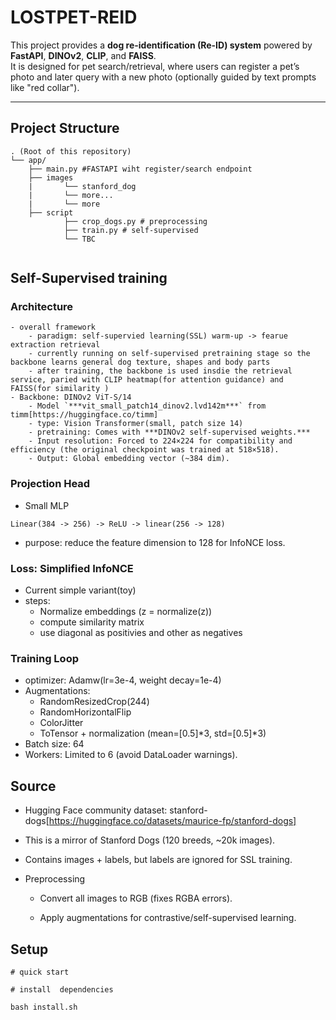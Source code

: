 # LOSTPET-REID 

This project provides a **dog re-identification (Re-ID) system** powered by **FastAPI**, **DINOv2**, **CLIP**, and **FAISS**.  
It is designed for pet search/retrieval, where users can register a pet’s photo and later query with a new photo (optionally guided by text prompts like "red collar").

---

##  Project Structure

```
. (Root of this repository)
└── app/
    ├── main.py #FASTAPI wiht register/search endpoint
    ├── images
    |       └── stanford_dog
    |       └── more...
    |       └── more
    ├── script
            ├── crop_dogs.py # preprocessing
            ├── train.py # self-supervised 
            └── TBC
         
```

## Self-Supervised training 

### Architecture 
    - overall framework 
        - paradigm: self-supervied learning(SSL) warm-up -> fearue extraction retrieval 
        - currently running on self-supervised pretraining stage so the backbone learns general dog texture, shapes and body parts 
        - after training, the backbone is used insdie the retrieval service, paried with CLIP heatmap(for attention guidance) and FAISS(for similarity ) 
    - Backbone: DINOv2 ViT-S/14
        - Model `***vit_small_patch14_dinov2.lvd142m***` from timm[https://huggingface.co/timm]
        - type: Vision Transformer(small, patch size 14)
        - pretraining: Comes with ***DINOv2 self-supervised weights.***
        - Input resolution: Forced to 224×224 for compatibility and efficiency (the original checkpoint was trained at 518×518).
        - Output: Global embedding vector (~384 dim).
### Projection Head 
- Small MLP 

```
Linear(384 -> 256) -> ReLU -> linear(256 -> 128)
```

- purpose: reduce the feature dimension to 128 for InfoNCE loss.

### Loss: Simplified InfoNCE

- Current simple variant(toy)
- steps: 
    - Normalize embeddings (z = normalize(z))
    - compute similarity matrix 
    - use diagonal as positivies and other as negatives

### Training Loop
- optimizer: Adamw(lr=3e-4, weight decay=1e-4)
- Augmentations: 
    - RandomResizedCrop(244)
    - RandomHorizontalFlip
    - ColorJitter
    - ToTensor + normalization (mean=[0.5]*3, std=[0.5]*3)
- Batch size: 64
- Workers: Limited to 6 (avoid DataLoader warnings).

## Source
-  Hugging Face community dataset: stanford-dogs[https://huggingface.co/datasets/maurice-fp/stanford-dogs]
- This is a mirror of Stanford Dogs (120 breeds, ~20k images).

- Contains images + labels, but labels are ignored for SSL training.

- Preprocessing

    - Convert all images to RGB (fixes RGBA errors).

    - Apply augmentations for contrastive/self-supervised learning.

## Setup

```
# quick start  

# install  dependencies 

bash install.sh

```